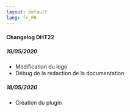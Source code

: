 ```yaml
---
layout: default
lang: fr_FR
---
```


#### Changelog DHT22

##### 19/05/2020
- Modification du logo
- Débug de la redaction de la documentation

##### 18/05/2020

- Création du plugin